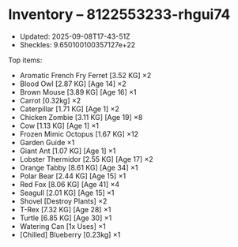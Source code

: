 # Inventory – 8122553233-rhgui74

- Updated: 2025-09-08T17-43-51Z
- Sheckles: 9.650100100357127e+22

Top items:
- Aromatic French Fry Ferret [3.52 KG] ×2
- Blood Owl [2.87 KG] [Age 14] ×2
- Brown Mouse [3.89 KG] [Age 16] ×1
- Carrot [0.32kg] ×2
- Caterpillar [1.71 KG] [Age 1] ×2
- Chicken Zombie [3.11 KG] [Age 19] ×8
- Cow [1.13 KG] [Age 1] ×1
- Frozen Mimic Octopus [1.67 KG] ×12
- Garden Guide ×1
- Giant Ant [1.07 KG] [Age 1] ×1
- Lobster Thermidor [2.55 KG] [Age 17] ×2
- Orange Tabby [8.61 KG] [Age 34] ×1
- Polar Bear [2.44 KG] [Age 15] ×1
- Red Fox [8.06 KG] [Age 41] ×4
- Seagull [2.01 KG] [Age 15] ×1
- Shovel [Destroy Plants] ×2
- T-Rex [7.32 KG] [Age 28] ×1
- Turtle [6.85 KG] [Age 30] ×1
- Watering Can [1x Uses] ×1
- [Chilled] Blueberry [0.23kg] ×1
